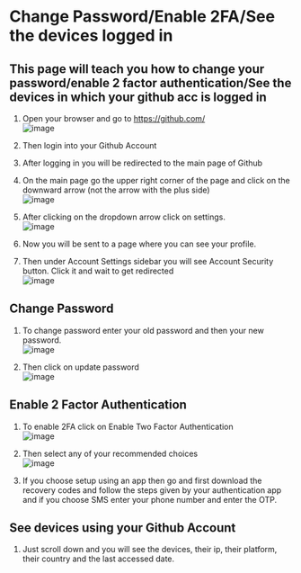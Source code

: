 # Change Password/Enable 2FA/See the devices logged in
## This page will teach you how to change your password/enable 2 factor authentication/See the devices in which your github acc is logged in

1. Open your browser and go to https://github.com/ <br>
![image](https://user-images.githubusercontent.com/62509578/115951921-f392cf80-a500-11eb-978d-5bc2cba62a1e.png)

2. Then login into your Github Account <br>

3. After logging in you will be redirected to the main page of Github <br>

4. On the main page go the upper right corner of the page and click on the downward arrow (not the arrow with the plus side) <br>
![image](https://user-images.githubusercontent.com/62509578/115951973-4076a600-a501-11eb-808a-bcc7f441898a.png)

5. After clicking on the dropdown arrow click on settings. <br>
![image](https://user-images.githubusercontent.com/62509578/115951989-58e6c080-a501-11eb-9639-917533447106.png)

6. Now you will be sent to a page where you can see your profile. <br>

7. Then under Account Settings sidebar you will see Account Security button. Click it and wait to get redirected <br>
![image](https://user-images.githubusercontent.com/62509578/115958914-1932cf80-a527-11eb-8ea3-aecb172ccfe8.png)

## Change Password

1. To change password enter your old password and then your new password. <br>
![image](https://user-images.githubusercontent.com/62509578/115958934-3c5d7f00-a527-11eb-8b05-cb9c6c96d3ec.png)

2. Then click on update password <br>
![image](https://user-images.githubusercontent.com/62509578/115958956-4f704f00-a527-11eb-8343-83e5609edc5e.png)

## Enable 2 Factor Authentication

1. To enable 2FA click on Enable Two Factor Authentication <br>
![image](https://user-images.githubusercontent.com/62509578/115959203-b5110b00-a528-11eb-9ff9-af8a6604921e.png)

2. Then select any of your recommended choices <br>
![image](https://user-images.githubusercontent.com/62509578/115959226-ce19bc00-a528-11eb-9b13-9247a5bbf328.png)

3. If you choose setup using an app then go and first download the recovery codes and follow the steps given by your authentication app and if you choose SMS enter your phone number and enter the OTP.

## See devices using your Github Account

1. Just scroll down and you will see the devices, their ip, their platform, their country and the last accessed date.
